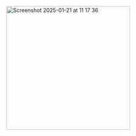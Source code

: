 <img width="327" alt="Screenshot 2025-01-21 at 11 17 36" src="https://github.com/user-attachments/assets/a5370e0d-58af-40c6-bf03-e2b8d72841a5" />
